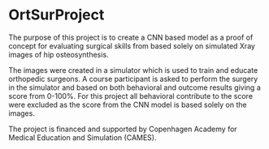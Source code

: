 # OrtSurProject

The purpose of this project is to create a CNN based model as a proof of concept for evaluating surgical skills from based solely on simulated Xray images of hip osteosynthesis.

The images were created in a simulator which is used to train and educate orthopedic surgeons. A course participant is asked to perform the surgery in the simulator and based on both behavioral and outcome results giving a score from 0-100%. For this project all behavioral contribute to the score were excluded as the score from the CNN model is based solely on the images.

The project is financed and supported by Copenhagen Academy for Medical Education and Simulation (CAMES).